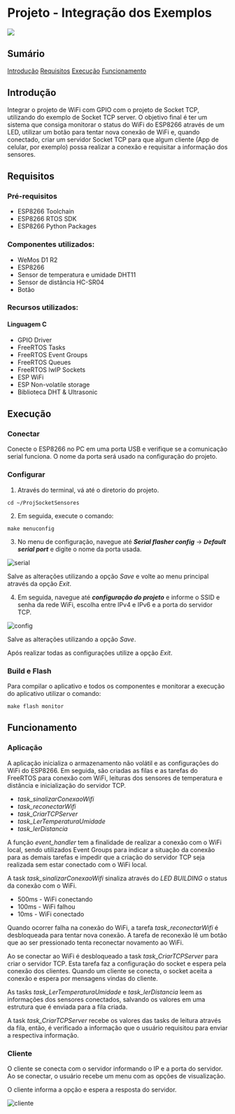 # Projeto - Integração dos Exemplos

![](https://lh3.googleusercontent.com/proxy/cJzAeRbH1F1_-NGB9k2z_xLnoZ2vssf1b5Y7UNlflydtwIMkh_4N5JamOZlQktenzLRb29Nwjio4XnBwHj0-ZiCgadJbO7MwlLOxgS2tDLI8taAge6s)

## **Sumário**

[Introdução](#introducao)
[Requisitos](#requisitos)
[Execução](#execucao)
[Funcionamento](#funcionamento)


## **Introdução**

Integrar o projeto de WiFi com GPIO com o projeto de Socket TCP, utilizando do exemplo de Socket TCP server. O objetivo final é ter um sistema que consiga monitorar o status do WiFi do ESP8266 através de um LED, utilizar um botão para tentar nova conexão de WiFi e, quando conectado, criar um servidor Socket TCP para que algum cliente (App de celular, por exemplo) possa realizar a conexão e requisitar a informação dos sensores.


## **Requisitos**

### Pré-requisitos
	
* ESP8266 Toolchain
* ESP8266 RTOS SDK
* ESP8266 Python Packages

### Componentes utilizados:

* WeMos D1 R2
* ESP8266
* Sensor de temperatura e umidade DHT11
* Sensor de distância HC-SR04
* Botão

### Recursos utilizados:

#### Linguagem C

* GPIO Driver
* FreeRTOS Tasks
* FreeRTOS Event Groups
* FreeRTOS Queues
* FreeRTOS lwIP Sockets
* ESP WiFi
* ESP Non-volatile storage
* Biblioteca DHT & Ultrasonic

## **Execução**

### **Conectar**
	
Conecte o ESP8266 no PC em uma porta USB e verifique se a comunicação serial funciona.
O nome da porta será usado na configuração do projeto.


### **Configurar**
	
1. Através do terminal, vá até o diretorio do projeto.

```
cd ~/ProjSocketSensores
```

2. Em seguida, execute o comando:

```
make menuconfig
```

3. No menu de configuração, navegue até **_Serial flasher config_** -> **_Default serial port_** e digite o nome da
   porta usada.
   
![serial](https://user-images.githubusercontent.com/74508536/99197360-ccc1b780-2770-11eb-8a6e-c981e5e57fd6.png)

Salve as alterações utilizando a opção *Save* e volte ao menu principal através da opção *Exit*.

4. Em seguida, navegue até **_configuração do projeto_** e informe o SSID e senha da rede WiFi, escolha entre
   IPv4 e IPv6 e a porta do servidor TCP.

![config](https://user-images.githubusercontent.com/74508536/99197387-f8dd3880-2770-11eb-9611-f08267241561.png)

Salve as alterações utilizando a opção *Save*.

Após realizar todas as configurações utilize a opção *Exit*.


### **Build e Flash**

Para compilar o aplicativo e todos os componentes e monitorar a execução do aplicativo utilizar o comando:

```
make flash monitor
```


## Funcionamento

### Aplicação

A aplicação inicializa o armazenamento não volátil e as configurações do WiFi do ESP8266. Em seguida, são criadas as
filas e as tarefas do FreeRTOS para conexão com WiFi, leituras dos sensores de temperatura e distância e inicialização
do servidor TCP.

* *task_sinalizarConexaoWifi*
* *task_reconectarWifi*
* *task_CriarTCPServer*
* *task_LerTemperaturaUmidade*
* *task_lerDistancia*

A função *event_handler* tem a finalidade de realizar a conexão com o WiFi local, sendo utilizados Event Groups
para indicar a situação da conexão para as demais tarefas e impedir que a criação do servidor TCP seja realizada
sem estar conectado com o WiFi local.

A task *task_sinalizarConexaoWifi* sinaliza através do *LED BUILDING* o status da conexão com o WiFi.
* 500ms - WiFi conectando
* 100ms - WiFi falhou
* 10ms - WiFi conectado

Quando ocorrer falha na conexão do WiFi, a tarefa *task_reconectarWifi* é desbloqueada para tentar nova conexão.
A tarefa de reconexão lê um botão que ao ser pressionado tenta reconectar novamento ao WiFi.

Ao se conectar ao WiFi é desbloqueado a task *task_CriarTCPServer* para criar o servidor TCP. Esta tarefa faz a
configuração do socket e espera pela conexão dos clientes. Quando um cliente se conecta, o socket aceita a conexão
e espera por mensagens vindas do cliente.

As tasks *task_LerTemperaturaUmidade* e *task_lerDistancia* leem as informações dos sensores conectados, salvando
os valores em uma estrutura que é enviada para a fila criada.

A task *task_CriarTCPServer* recebe os valores das tasks de leitura através da fila, então, é verificado a informação
que o usuário requisitou para enviar a respectiva informação.


### Cliente

O cliente se conecta com o servidor informando o IP e a porta do servidor. Ao se conectar, o usuário recebe um menu
com as opções de visualização.

O cliente informa a opção e espera a resposta do servidor.

![cliente](https://user-images.githubusercontent.com/74508536/99199985-8cb70080-2781-11eb-87cc-505ed656bab0.png)